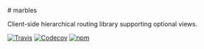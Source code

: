 # marbles

Client-side hierarchical routing library supporting optional views.

[![Travis](https://img.shields.io/travis/JamieWohletz/marbles.svg)](https://travis-ci.org/JamieWohletz/marbles)
[![Codecov](https://img.shields.io/codecov/c/github/JamieWohletz/marbles.svg)](https://codecov.io/gh/JamieWohletz/marbles)
[![npm](https://img.shields.io/npm/v/marbles.svg)](https://npmjs.com/package/marbles)
